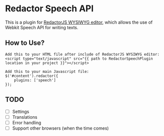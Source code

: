 # Redactor Speech API

This is a plugin for [RedactorJS WYSIWYG editor](http://redactorjs.com/), which allows the use of Webkit Speech API for writing texts.

## How to Use?

```
Add this to your HTML file after include of RedactorJS WYSIWYG editor:
<script type="text/javascript" src="{{ path to RedactorSpeechPlugin location in your project }}"></script>

Add this to your main Javascript file:
$('#content').redactor({
    plugins: ['speech']
});
```

## TODO

* [ ] Settings
* [ ] Translations
* [ ] Error handling
* [ ] Support other browsers (when the time comes)